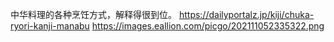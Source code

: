 中华料理的各种烹饪方式，解释得很到位。 https://dailyportalz.jp/kiji/chuka-ryori-kanji-manabu
https://images.eallion.com/picgo/202111052335322.png  